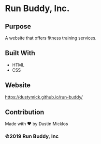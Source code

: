 # Run Buddy, Inc.

## Purpose
A website that offers fitness training services.

## Built With
* HTML
* CSS

## Website
https://dustymick.github.io/run-buddy/

## Contribution
Made with ❤️ by Dustin Micklos

### ©️2019 Run Buddy, Inc
